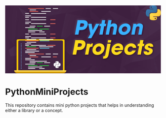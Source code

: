 ![PythonMiniProjects](img/PythonMiniProjects.png)
# PythonMiniProjects
 This repository contains mini python projects that helps in understanding either a library or a concept.
